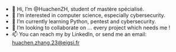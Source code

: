 - 👋 Hi, I’m @HuachenZH, student of mastère spécialisé.
- 👀 I’m interested in computer science, especially cybersecurity.
- 🌱 I’m currently learning Python, pentest and cybersecurity.
- 💞️ I’m looking to collaborate on ... every project which needs me !
- 📫 You can reach my by LinkedIn, or send me an email: huachen.zhang.23@eigsi.fr

<!---
HuachenZH/HuachenZH is a ✨ special ✨ repository because its `README.md` (this file) appears on your GitHub profile.
You can click the Preview link to take a look at your changes.
--->
